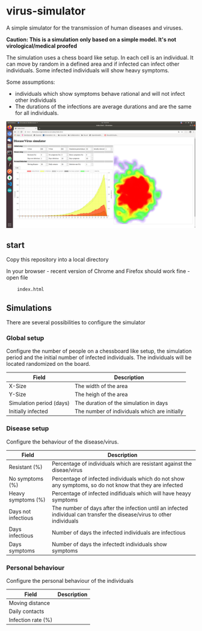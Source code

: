 # virus-simulator
A simple simulator for the transmission of human diseases and viruses.

**Caution: This is a simulation only based on a simple model. It's not virological/medical proofed**

The simulation uses a chess board like setup. In each cell is an individual. It can move by random in a defined area and if infected can infect other individuals. Some infected individuals will show heavy symptoms.

Some assumptions:

- individuals which show symptoms behave rational and will not infect other individuals
- The durations of the infections are average durations and are the same for all individuals.

![Virus Simulator](images/virussimulator.png)

## start
Copy this repository into a local directory

In your browser - recent version of Chrome and Firefox should work fine - open file 
```
    index.html
```
## Simulations

There are several possibilities to configure the simulator

### Global setup

Configure the number of people on a chessboard like setup, the simulation period and the initial number of infected individuals. The individuals will be located randomized on the board.

| Field  | Description |
| ------ | ----------- |
| X-Size | The width of the area |
| Y-Size | The heigh of the area |
| Simulation period (days)| The duration of the simulation in days |
| Initially infected |The number of individuals which are initially | infected

### Disease setup

Configure the behaviour of the disease/virus.

| Field  | Description |
| ------ | ----------- |
| Resistant (%)       | Percentage of individuals which are resistant against the diseae/virus |
| No symptoms (%)     | Percentage of infected individuals which do not show any symptoms, so do not know that they are infected |
| Heavy symptoms (%)  | Percentage of infected indifiduals which will have heayy symptoms |
| Days not infectious | The number of days after the infection until an infected individual can transfer the disease/virus to other individuals |
| Days infectious     | Number of days the infected individuals are infectious |
| Days symptoms       | Number of days the infectedt individuals show symptoms |

### Personal behaviour

Configure the personal behaviour of the individuals

| Field              | Description |
| ------------------ | ----------- |
| Moving distance    |
| Daily contacts     |
| Infection rate (%) |
```